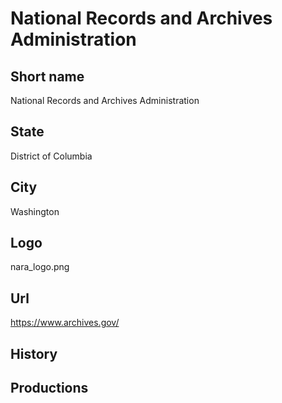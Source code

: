 # National Records and Archives Administration

## Short name

National Records and Archives Administration

## State

District of Columbia

## City

Washington

## Logo

nara\_logo.png

## Url

https://www.archives.gov/

## History



## Productions


